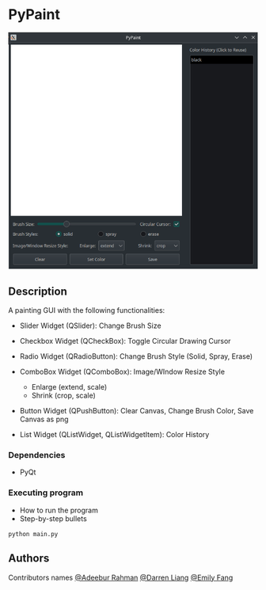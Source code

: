 # PyPaint

![PyPaint GUI](./images/GUI.png)

## Description

A painting GUI with the following functionalities:
* Slider Widget (QSlider): Change Brush Size

* Checkbox Widget (QCheckBox): Toggle Circular Drawing Cursor
* Radio Widget (QRadioButton): Change Brush Style (Solid, Spray, Erase)
* ComboBox Widget (QComboBox): Image/WIndow Resize Style
  * Enlarge (extend, scale)
  * Shrink (crop, scale)
* Button Widget (QPushButton): Clear Canvas, Change Brush Color, Save Canvas as png
* List Widget (QListWidget, QListWidgetItem): Color History

### Dependencies

* PyQt

### Executing program

* How to run the program
* Step-by-step bullets
```
python main.py
```

## Authors

Contributors names
[@Adeebur Rahman](https://github.com/adeeburrahman)
[@Darren Liang](https://github.com/dliang2)
[@Emily Fang](https://github.com/ef1301)